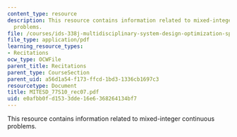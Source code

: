 ```yaml
---
content_type: resource
description: This resource contains information related to mixed-integer continuous
  problems.
file: /courses/ids-338j-multidisciplinary-system-design-optimization-spring-2010/e0afbb0fd1533dde16e6368264134bf7_MITESD_77S10_rec07.pdf
file_type: application/pdf
learning_resource_types:
- Recitations
ocw_type: OCWFile
parent_title: Recitations
parent_type: CourseSection
parent_uid: a56d1a54-f173-ffcd-1bd3-1336cb1697c3
resourcetype: Document
title: MITESD_77S10_rec07.pdf
uid: e0afbb0f-d153-3dde-16e6-368264134bf7
---
```

This resource contains information related to mixed-integer continuous problems.

